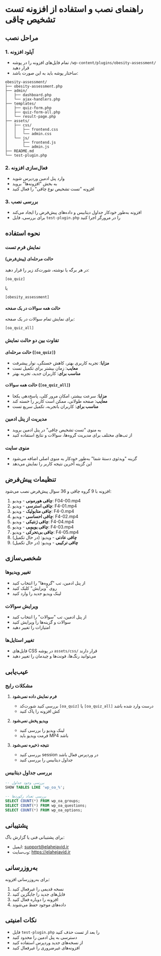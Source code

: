 # راهنمای نصب و استفاده از افزونه تست تشخیص چاقی

## مراحل نصب

### 1. آپلود افزونه
- تمام فایل‌های افزونه را در پوشه `/wp-content/plugins/obesity-assessment/` قرار دهید
- ساختار پوشه باید به این صورت باشد:
```
obesity-assessment/
├── obesity-assessment.php
├── admin/
│   ├── dashboard.php
│   └── ajax-handlers.php
├── templates/
│   ├── quiz-form.php
│   ├── quiz-form-all.php
│   └── result-page.php
├── assets/
│   ├── css/
│   │   ├── frontend.css
│   │   └── admin.css
│   └── js/
│       ├── frontend.js
│       └── admin.js
├── README.md
└── test-plugin.php
```

### 2. فعال‌سازی افزونه
- وارد پنل ادمین وردپرس شوید
- به بخش "افزونه‌ها" بروید
- افزونه "تست تشخیص نوع چاقی" را فعال کنید

### 3. بررسی نصب
- افزونه به‌طور خودکار جداول دیتابیس و داده‌های پیش‌فرض را ایجاد می‌کند
- برای بررسی، فایل `test-plugin.php` را در مرورگر اجرا کنید

## نحوه استفاده

### نمایش فرم تست

#### حالت مرحله‌ای (پیش‌فرض)
در هر برگه یا نوشته، شورت‌کد زیر را قرار دهید:
```
[oa_quiz]
```
یا
```
[obesity_assessment]
```

#### حالت همه سوالات در یک صفحه
برای نمایش تمام سوالات در یک صفحه:
```
[oa_quiz_all]
```

### تفاوت بین دو حالت نمایش

#### حالت مرحله‌ای (`[oa_quiz]`)
- **مزایا**: تجربه کاربری بهتر، کاهش خستگی، نوار پیشرفت
- **معایب**: زمان بیشتر برای تکمیل تست
- **مناسب برای**: کاربران جدید، تجربه بهتر

#### حالت همه سوالات (`[oa_quiz_all]`)
- **مزایا**: سرعت بیشتر، امکان مرور کلی، پاسخ‌دهی یکجا
- **معایب**: صفحه طولانی، ممکن است کاربر را خسته کند
- **مناسب برای**: کاربران باتجربه، تکمیل سریع تست

### مدیریت از پنل ادمین
- به منوی "تست تشخیص چاقی" در پنل ادمین بروید
- از تب‌های مختلف برای مدیریت گروه‌ها، سوالات و نتایج استفاده کنید

### منوی سایت
- گزینه "ویدئوی دستهٔ شما" به‌طور خودکار به منوی اصلی اضافه می‌شود
- این گزینه آخرین نتیجه کاربر را نمایش می‌دهد

## تنظیمات پیش‌فرض

افزونه با 9 گروه چاقی و 36 سوال پیش‌فرض نصب می‌شود:

1. **چاقی هورمونی** - ویدیو: F04-00.mp4
2. **چاقی استرسی** - ویدیو: F4-01.mp4  
3. **چاقی متابولیک** - ویدیو: F4-0.mp4
4. **چاقی احساسی** - ویدیو: F4-02.mp4
5. **چاقی ژنتیکی** - ویدیو: F4-04.mp4
6. **چاقی یویویی** - ویدیو: F4-03.mp4
7. **چاقی بی‌تحرکی** - ویدیو: F4-05.mp4
8. **چاقی عادتی** - ویدیو: (در حال تکمیل)
9. **چاقی ترکیبی** - ویدیو: (در حال تکمیل)

## شخصی‌سازی

### تغییر ویدیوها
- از پنل ادمین، تب "گروه‌ها" را انتخاب کنید
- روی "ویرایش" کلیک کنید
- لینک ویدیو جدید را وارد کنید

### ویرایش سوالات
- از پنل ادمین، تب "سوالات" را انتخاب کنید
- سوالات و گزینه‌ها را ویرایش کنید
- امتیازات را تغییر دهید

### تغییر استایل‌ها
- فایل‌های CSS در پوشه `assets/css/` قرار دارند
- می‌توانید رنگ‌ها، فونت‌ها و چیدمان را تغییر دهید

## عیب‌یابی

### مشکلات رایج

1. **فرم نمایش داده نمی‌شود**
   - بررسی کنید شورت‌کد `[oa_quiz]` یا `[oa_quiz_all]` درست وارد شده باشد
   - کش افزونه را پاک کنید

2. **ویدیو پخش نمی‌شود**
   - لینک ویدیو را بررسی کنید
   - فرمت ویدیو باید MP4 باشد

3. **نتیجه ذخیره نمی‌شود**
   - بررسی کنید session در وردپرس فعال باشد
   - جداول دیتابیس را بررسی کنید

### بررسی جداول دیتابیس
```sql
-- بررسی وجود جداول
SHOW TABLES LIKE 'wp_oa_%';

-- بررسی تعداد رکوردها
SELECT COUNT(*) FROM wp_oa_groups;
SELECT COUNT(*) FROM wp_oa_questions;
SELECT COUNT(*) FROM wp_oa_options;
```

## پشتیبانی

برای پشتیبانی فنی یا گزارش باگ:
- ایمیل: support@elahejavid.ir
- وب‌سایت: https://elahejavid.ir

## به‌روزرسانی

برای به‌روزرسانی افزونه:
1. نسخه قدیمی را غیرفعال کنید
2. فایل‌های جدید را جایگزین کنید
3. افزونه را دوباره فعال کنید
4. داده‌های موجود حفظ می‌شوند

## نکات امنیتی

- فایل `test-plugin.php` را بعد از تست حذف کنید
- دسترسی به پنل ادمین را محدود کنید
- از نسخه‌های جدید وردپرس استفاده کنید
- افزونه‌های غیرضروری را غیرفعال کنید
